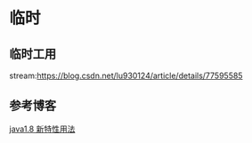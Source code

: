 # 临时

## 临时工用

stream:https://blog.csdn.net/lu930124/article/details/77595585


## 参考博客

[java1.8 新特性用法 ](https://blog.csdn.net/weixin_41919486/article/details/122370506)


